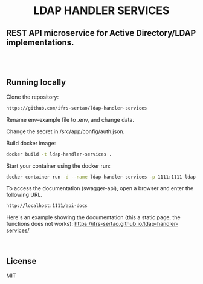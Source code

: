 <h1 align="center">LDAP HANDLER SERVICES</h1>

## REST API microservice for Active Directory/LDAP implementations.

<br/>
<br/>

## Running locally

Clone the repository:

```sh
https://github.com/ifrs-sertao/ldap-handler-services
```

Rename env-example file to .env, and change data.

Change the secret in /src/app/config/auth.json.

Build docker image:
```sh
docker build -t ldap-handler-services .
```

Start your container using the docker run:
```sh 
docker container run -d --name ldap-handler-services -p 1111:1111 ldap-handler-services
```

To access the documentation (swagger-api), open a browser and enter the following URL.
```sh 
http://localhost:1111/api-docs
```
Here's an example showing the documentation (this a static page, the functions does not works): 
https://ifrs-sertao.github.io/ldap-handler-services/ 

<br/>

## License

MIT
